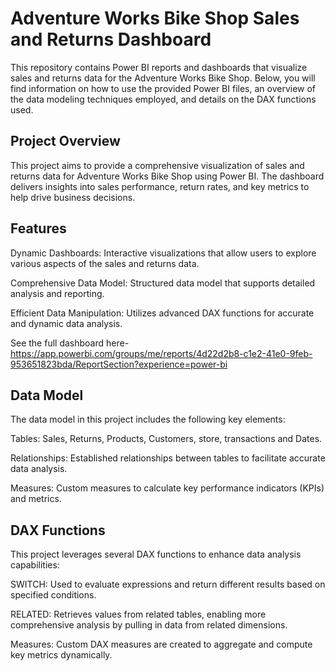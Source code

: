 
#  Adventure Works Bike Shop Sales and Returns Dashboard

This repository contains Power BI reports and dashboards that visualize sales and returns data for the Adventure Works Bike Shop. Below, you will find information on how to use the provided Power BI files, an overview of the data modeling techniques employed, and details on the DAX functions used.


## Project Overview
This project aims to provide a comprehensive visualization of sales and returns data for Adventure Works Bike Shop using Power BI. The dashboard delivers insights into sales performance, return rates, and key metrics to help drive business decisions.





## Features
Dynamic Dashboards: Interactive visualizations that allow users to explore various aspects of the sales and returns data.

Comprehensive Data Model: Structured data model that supports detailed analysis and reporting.

Efficient Data Manipulation: Utilizes advanced DAX functions for accurate and dynamic data analysis.

See the full dashboard here- https://app.powerbi.com/groups/me/reports/4d22d2b8-c1e2-41e0-9feb-953651823bda/ReportSection?experience=power-bi
## Data Model
The data model in this project includes the following key elements:

Tables: Sales, Returns, Products, Customers, store, transactions and Dates.

Relationships: Established relationships between tables to facilitate accurate data analysis.

Measures: Custom measures to calculate key performance indicators (KPIs) and metrics.
## DAX Functions
This project leverages several DAX functions to enhance data analysis capabilities:

SWITCH: Used to evaluate expressions and return different results based on specified conditions.

RELATED: Retrieves values from related tables, enabling more comprehensive analysis by pulling in data from related dimensions.

Measures: Custom DAX measures are created to aggregate and compute key metrics dynamically.
